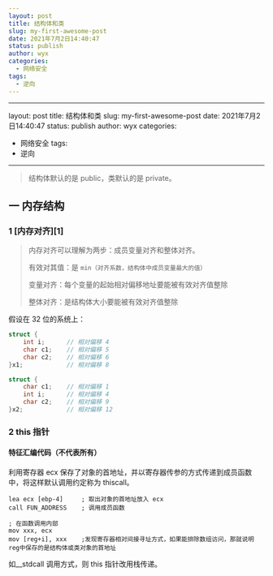 ```yaml
---
layout: post
title: 结构体和类
slug: my-first-awesome-post
date: 2021年7月2日14:40:47
status: publish
author: wyx
categories: 
  - 网络安全
tags: 
  - 逆向
---
```

---
layout: post
title: 结构体和类
slug: my-first-awesome-post
date: 2021年7月2日14:40:47
status: publish
author: wyx
categories: 
  - 网络安全
tags: 
  - 逆向

---



> 结构体默认的是 public，类默认的是 private。



## 一 内存结构



### 1 [内存对齐][1]

>  内存对齐可以理解为两步：成员变量对齐和整体对齐。
>
>  有效对其值：是 `min（对齐系数，结构体中成员变量最大的值）`
>
>  变量对齐：每个变量的起始相对偏移地址要能被有效对齐值整除
>
>  整体对齐：是结构体大小要能被有效对齐值整除

假设在 32 位的系统上：

```c++
struct {
    int i;    	// 相对偏移 4 
    char c1;  	// 相对偏移 5 
    char c2;  	// 相对偏移 6
}x1;			// 相对偏移 8

struct {  
    char c1;  	// 相对偏移 1
    int i;  	// 相对偏移 4
    char c2;    // 相对偏移 9
}x2;			// 相对偏移 12
```



### 2 this 指针





#### 特征汇编代码（不代表所有）

利用寄存器 ecx 保存了对象的首地址，并以寄存器传参的方式传递到成员函数中，将这样默认调用约定称为 thiscall。

```assembly
lea ecx [ebp-4] 	; 取出对象的首地址放入 ecx
call FUN_ADDRESS	; 调用成员函数

; 在函数调用内部
mov xxx, ecx
mov [reg+i], xxx	;发现寄存器相对间接寻址方式，如果能排除数组访问，那就说明reg中保存的是结构体或类对象的首地址
```

如__stdcall 调用方式，则 this 指针改用栈传递。





